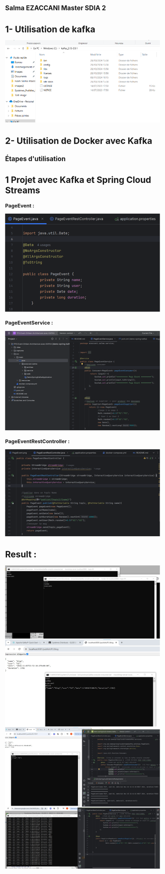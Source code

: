 ## Salma EZACCANI Master SDIA 2

# 1- Utilisation de kafka 

<img src="capturess/img.png">


# 2- Utilisation de Docker avec Kafka

## Étapes d'utilisation





# 1 Projet avec Kafka et Spring Cloud Streams

### PageEvent :

<img src="capturess/PageEvent.png">


### PageEventService :

<img src="capturess/img_1.png">


### PageEventRestController :

<img src="capturess/PageEventRestController.png">

# Result :

<img src="capturess/img1.jpg">


<img src="capturess/img2.jpg">

<img src="capturess/img3.jpg">


<img src="capturess/img4.jpg">